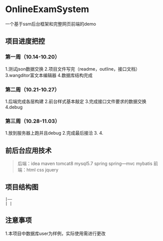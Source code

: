 # OnlineExamSystem

一个基于ssm后台框架和完整网页前端的demo

## 项目进度把控

### 第一周（10.14-10.20）

1.测试json数据交换
2.项目文件写完（readme，outline，接口文档）
3.wangditor富文本编辑器
4.数据库结构完成

### 第二周（10.21-10.27）

1.后端完成各层构建
2.前台样式基本敲定
3.完成接口文件要求的数据交换
4.debug

### 第三周（10.28-11.03）

1.放到服务器上跑并且debug
2.完成最后接洽
3.
4.

## 前后台应用技术

>后端：idea maven tomcat8 mysql5.7 spring spring—mvc mybatis
>前端：html css jquery 

## 项目结构图

```
|——
| |

```

## 注意事项

1.本项目中数据库user为样例，实际使用需进行更改
